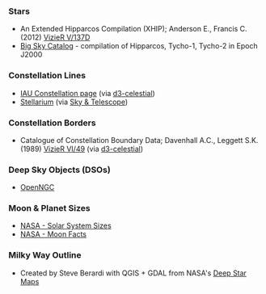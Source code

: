 
### **Stars**
- An Extended Hipparcos Compilation (XHIP); Anderson E., Francis C. (2012) [VizieR V/137D](http://cdsarc.u-strasbg.fr/viz-bin/Cat?V/137D) 
- [Big Sky Catalog](https://github.com/steveberardi/bigsky) - compilation of Hipparcos, Tycho-1, Tycho-2 in Epoch J2000

### **Constellation Lines**
- [IAU Constellation page](http://www.iau.org/public/themes/constellations/) (via [d3-celestial](https://github.com/ofrohn/d3-celestial))
- [Stellarium](https://github.com/Stellarium/stellarium/tree/master/skycultures/modern_st) (via [Sky & Telescope](https://www.skyandtelescope.com))

### **Constellation Borders**
- Catalogue of Constellation Boundary Data; Davenhall A.C., Leggett S.K. (1989) [VizieR VI/49](http://vizier.cfa.harvard.edu/viz-bin/Cat?VI/49) (via [d3-celestial](https://github.com/ofrohn/d3-celestial))

### **Deep Sky Objects (DSOs)**
- [OpenNGC](https://github.com/mattiaverga/OpenNGC)

### **Moon & Planet Sizes**
- [NASA - Solar System Sizes](https://science.nasa.gov/resource/solar-system-sizes/)
- [NASA - Moon Facts](https://science.nasa.gov/moon/facts/)

### **Milky Way Outline**
- Created by Steve Berardi with QGIS + GDAL from NASA's [Deep Star Maps](https://svs.gsfc.nasa.gov/4851)

<br/><br/>

